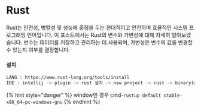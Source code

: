 # Rust

Rust는 안전성, 병렬성 및 성능에 중점을 두는 현대적이고 안전하며 효율적인 시스템 프로그래밍 언어입니다. 이 포스트에서는 Rust의 변수와 가변성에 대해 자세히 알아보겠습니다. 변수는 데이터를 저장하고 관리하는 데 사용되며, 가변성은 변수의 값을 변경할 수 있는지 여부를 결정합니다.



#### 설치

```bash
LANG : https://www.rust-lang.org/tools/install
IDE : intellij -> plugin -> rust 설치 -> new project -> rust -> binary(application)
```

{% hint style="danger" %}
window인 경우 cmd-`rustup default stable-x86_64-pc-windows-gnu`
{% endhint %}
